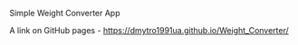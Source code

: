 Simple Weight Converter App

A link on GitHub pages - https://dmytro1991ua.github.io/Weight_Converter/
